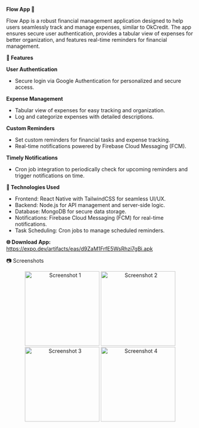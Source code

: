 **Flow App 📱**

Flow App is a robust financial management application designed to help users seamlessly track and manage expenses, similar to OkCredit. The app ensures secure user authentication, provides a tabular view of expenses for better organization, and features real-time reminders for financial management.

**🌟 Features**

**User Authentication**
  - Secure login via Google Authentication for personalized and secure access.
    
**Expense Management**
  - Tabular view of expenses for easy tracking and organization.
  - Log and categorize expenses with detailed descriptions.

**Custom Reminders**
  - Set custom reminders for financial tasks and expense tracking.
  - Real-time notifications powered by Firebase Cloud Messaging (FCM).

**Timely Notifications**
  - Cron job integration to periodically check for upcoming reminders and trigger notifications on time.
    
**🚀 Technologies Used**
  - Frontend: React Native with TailwindCSS for seamless UI/UX.
  - Backend: Node.js for API management and server-side logic.
  - Database: MongoDB for secure data storage.
  - Notifications: Firebase Cloud Messaging (FCM) for real-time notifications.
  - Task Scheduling: Cron jobs to manage scheduled reminders.

**🌐 Download App:** https://expo.dev/artifacts/eas/d9ZaM1FrfE5WsRhzi7gBi.apk

📷 Screenshots

<p align="center">
  <img src="https://github.com/user-attachments/assets/8b2e95d6-9eb1-4132-8207-d9dd224f29c1" alt="Screenshot 1" width="200"/>
  <img src="https://github.com/user-attachments/assets/a5f5b3b6-55ac-41af-bc3b-80cc95f7bdd0" alt="Screenshot 2" width="200"/>
  <img src="https://github.com/user-attachments/assets/a50bb33e-7525-46c4-bebe-0e0df3c2ef66" alt="Screenshot 3" width="200"/>
  <img src="https://github.com/user-attachments/assets/16df51a9-ef86-4792-bad8-0fefdfb9b76a" alt="Screenshot 4" width="200"/>
</p>







